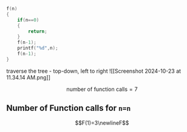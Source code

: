 ```c
f(n)
{
	if(n==0)
	{
		return;
	}
	f(n-1);
	printf("%d",n);
	f(n-1);
}
```

traverse the tree - top-down, left to right
![[Screenshot 2024-10-23 at 11.34.14 AM.png]]

$$\text{number of function calls} = 7$$

## Number of Function calls for `n=n`
$$F(1)=3\newlineF$$